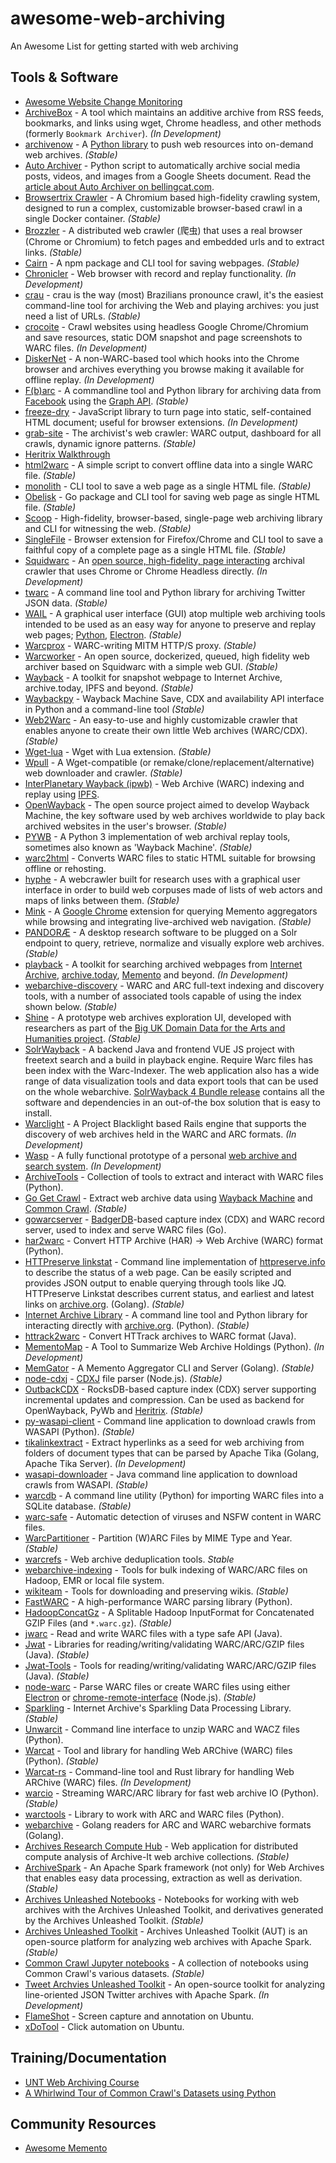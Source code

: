 # awesome-web-archiving

An Awesome List for getting started with web archiving

## Tools & Software

- [Awesome Website Change Monitoring](https://github.com/edgi-govdata-archiving/awesome-website-change-monitoring)
- [ArchiveBox](https://github.com/pirate/ArchiveBox) - A tool which maintains an additive archive from RSS feeds, bookmarks, and links using wget, Chrome headless, and other methods (formerly `Bookmark Archiver`). *(In Development)*
- [archivenow](https://github.com/oduwsdl/archivenow) - A [Python library](http://ws-dl.blogspot.com/2017/02/2017-02-22-archive-now-archivenow.html) to push web resources into on-demand web archives. *(Stable)*
- [Auto Archiver](https://github.com/bellingcat/auto-archiver) - Python script to automatically archive social media posts, videos, and images from a Google Sheets document. Read the [article about Auto Archiver on bellingcat.com](https://www.bellingcat.com/resources/2022/09/22/preserve-vital-online-content-with-bellingcats-auto-archiver-tool/).
- [Browsertrix Crawler](https://github.com/webrecorder/browsertrix-crawler) - A Chromium based high-fidelity crawling system, designed to run a complex, customizable browser-based crawl in a single Docker container. *(Stable)*
- [Brozzler](https://github.com/internetarchive/brozzler) - A distributed web crawler (爬虫) that uses a real browser (Chrome or Chromium) to fetch pages and embedded urls and to extract links. *(Stable)*
- [Cairn](https://github.com/wabarc/cairn) - A npm package and CLI tool for saving webpages. *(Stable)*
- [Chronicler](https://github.com/CGamesPlay/chronicler) - Web browser with record and replay functionality. *(In Development)*
- [crau](https://github.com/turicas/crau) - crau is the way (most) Brazilians pronounce crawl, it's the easiest command-line tool for archiving the Web and playing archives: you just need a list of URLs. *(Stable)*
- [crocoite](https://github.com/promyloph/crocoite) - Crawl websites using headless Google Chrome/Chromium and save resources, static DOM snapshot and page screenshots to WARC files. *(In Development)*
- [DiskerNet](https://github.com/dosyago/DiskerNet) - A non-WARC-based tool which hooks into the Chrome browser and archives everything you browse making it available for offline replay. *(In Development)*
- [F(b)arc](https://github.com/justinlittman/fbarc) - A commandline tool and Python library for archiving data from [Facebook](https://www.facebook.com/) using the [Graph API](https://developers.facebook.com/docs/graph-api). *(Stable)*
- [freeze-dry](https://github.com/WebMemex/freeze-dry) - JavaScript library to turn page into static, self-contained HTML document; useful for browser extensions. *(In Development)*
- [grab-site](https://github.com/ArchiveTeam/grab-site) - The archivist's web crawler: WARC output, dashboard for all crawls, dynamic ignore patterns. *(Stable)*
- [Heritrix Walkthrough](https://github.com/web-archive-group/heritrix-walkthrough)
- [html2warc](https://github.com/steffenfritz/html2warc) - A simple script to convert offline data into a single WARC file. *(Stable)*
- [monolith](https://github.com/Y2Z/monolith) - CLI tool to save a web page as a single HTML file. *(Stable)*
- [Obelisk](https://github.com/go-shiori/obelisk) - Go package and CLI tool for saving web page as single HTML file. *(Stable)*
- [Scoop](https://github.com/harvard-lil/scoop) - High-fidelity, browser-based, single-page web archiving library and CLI for witnessing the web. *(Stable)*
- [SingleFile](https://github.com/gildas-lormeau/SingleFile) - Browser extension for Firefox/Chrome and CLI tool to save a faithful copy of a complete page as a single HTML file. *(Stable)*
- [Squidwarc](https://github.com/N0taN3rd/Squidwarc) - An [open source, high-fidelity, page interacting](http://ws-dl.blogspot.com/2017/07/2017-07-24-replacing-heritrix-with.html) archival crawler that uses Chrome or Chrome Headless directly. *(In Development)*
- [twarc](https://github.com/docnow/twarc) - A command line tool and Python library for archiving Twitter JSON data. *(Stable)*
- [WAIL](https://github.com/machawk1/wail) - A graphical user interface (GUI) atop multiple web archiving tools intended to be used as an easy way for anyone to preserve and replay web pages; [Python](https://machawk1.github.io/wail/), [Electron](https://github.com/n0tan3rd/wail). *(Stable)*
- [Warcprox](https://github.com/internetarchive/warcprox) - WARC-writing MITM HTTP/S proxy. *(Stable)*
- [Warcworker](https://github.com/peterk/warcworker) - An open source, dockerized, queued, high fidelity web archiver based on Squidwarc with a simple web GUI. *(Stable)*
- [Wayback](https://github.com/wabarc/wayback) - A toolkit for snapshot webpage to Internet Archive, archive.today, IPFS and beyond. *(Stable)*
- [Waybackpy](https://github.com/akamhy/waybackpy) - Wayback Machine Save, CDX and availability API interface in Python and a command-line tool  *(Stable)*
- [Web2Warc](https://github.com/helgeho/Web2Warc) - An easy-to-use and highly customizable crawler that enables anyone to create their own little Web archives (WARC/CDX). *(Stable)*
- [Wget-lua](https://github.com/alard/wget-lua) - Wget with Lua extension. *(Stable)*
- [Wpull](https://github.com/chfoo/wpull) - A Wget-compatible (or remake/clone/replacement/alternative) web downloader and crawler. *(Stable)*
- [InterPlanetary Wayback (ipwb)](https://github.com/oduwsdl/ipwb) - Web Archive (WARC) indexing and replay using [IPFS](https://ipfs.io/).
- [OpenWayback](https://github.com/iipc/openwayback) - The open source project aimed to develop Wayback Machine, the key software used by web archives worldwide to play back archived websites in the user's browser. *(Stable)*
- [PYWB](https://github.com/webrecorder/pywb) - A Python 3 implementation of web archival replay tools, sometimes also known as 'Wayback Machine'. *(Stable)*
- [warc2html](https://github.com/iipc/warc2html) - Converts WARC files to static HTML suitable for browsing offline or rehosting.
- [hyphe](https://github.com/medialab/hyphe) - A webcrawler built for research uses with a graphical user interface in order to build web corpuses made of lists of web actors and maps of links between them. *(Stable)*
- [Mink](https://github.com/machawk1/mink) - A [Google Chrome](https://www.google.com/intl/en/chrome/) extension for querying Memento aggregators while browsing and integrating live-archived web navigation. *(Stable)*
- [PANDORÆ](https://github.com/Guillaume-Levrier/PANDORAE) - A desktop research software to be plugged on a Solr endpoint to query, retrieve, normalize and visually explore web archives. *(Stable)*
- [playback](https://github.com/wabarc/playback) - A toolkit for searching archived webpages from <!--lint ignore double-link-->[Internet Archive](https://web.archive.org), [archive.today](https://archive.today), [Memento](http://timetravel.mementoweb.org) and beyond. *(In Development)*
- [webarchive-discovery](https://github.com/ukwa/webarchive-discovery) - WARC and ARC full-text indexing and discovery tools, with a number of associated tools capable of using the index shown below. *(Stable)*
- [Shine](https://github.com/ukwa/shine) - A prototype web archives exploration UI, developed with researchers as part of the [Big UK Domain Data for the Arts and Humanities project](https://buddah.projects.history.ac.uk/). *(Stable)*
- [SolrWayback](https://github.com/netarchivesuite/solrwayback) - A backend Java and frontend VUE JS project with freetext search and a build in playback engine. Require Warc files has been index with the Warc-Indexer. The web application also has a wide range of data visualization tools and data export tools that can be used on the whole webarchive. [SolrWayback 4 Bundle release](https://github.com/netarchivesuite/solrwayback/releases) contains all the software and dependencies in an out-of-the box solution that is easy to install.
- [Warclight](https://github.com/archivesunleashed/warclight) - A Project Blacklight based Rails engine that supports the discovery of web archives held in the WARC and ARC formats. *(In Development)*
- [Wasp](https://github.com/webis-de/wasp) - A fully functional prototype of a personal [web archive and search system](http://ceur-ws.org/Vol-2167/paper6.pdf). *(In Development)*
- [ArchiveTools](https://github.com/recrm/ArchiveTools) - Collection of tools to extract and interact with WARC files (Python).
- [Go Get Crawl](https://github.com/karust/gogetcrawl) - Extract web archive data using <!--lint ignore double-link-->[Wayback Machine](https://web.archive.org/) and [Common Crawl](https://commoncrawl.org/). *(Stable)*
- [gowarcserver](https://github.com/nlnwa/gowarcserver) - [BadgerDB](https://github.com/dgraph-io/badger)-based capture index (CDX) and WARC record server, used to index and serve WARC files (Go).
- [har2warc](https://github.com/webrecorder/har2warc) - Convert HTTP Archive (HAR) -> Web Archive (WARC) format (Python). <!--lint ignore double-link-->
- [HTTPreserve linkstat](https://github.com/httpreserve/linkstat) - Command line implementation of <!--lint ignore double-link-->[httpreserve.info](https://httpreserve.info) to describe the status of a web page. Can be easily scripted and provides JSON output to enable querying through tools like JQ. HTTPreserve Linkstat describes current status, and earliest and latest links on <!--lint ignore double-link-->[archive.org](https://archive.org/). (Golang). *(Stable)*
- [Internet Archive Library](https://github.com/jjjake/internetarchive) - A command line tool and Python library for interacting directly with <!--lint ignore double-link-->[archive.org](https://archive.org). (Python). *(Stable)*
- [httrack2warc](https://github.com/nla/httrack2warc) - Convert HTTrack archives to WARC format (Java).
- [MementoMap](https://github.com/oduwsdl/MementoMap) - A Tool to Summarize Web Archive Holdings (Python). *(In Development)*
- [MemGator](https://github.com/oduwsdl/MemGator) - A Memento Aggregator CLI and Server (Golang). *(Stable)*
- [node-cdxj](https://github.com/N0taN3rd/node-cdxj) - [CDXJ](https://github.com/oduwsdl/ORS/wiki/CDXJ) file parser (Node.js). *(Stable)*
- [OutbackCDX](https://github.com/nla/outbackcdx) - RocksDB-based capture index (CDX) server supporting incremental updates and compression. Can be used as backend for OpenWayback, PyWb and [Heritrix](https://github.com/ukwa/ukwa-heritrix/blob/master/src/main/java/uk/bl/wap/modules/uriuniqfilters/OutbackCDXRecentlySeenUriUniqFilter.java). *(Stable)*
- [py-wasapi-client](https://github.com/unt-libraries/py-wasapi-client) - Command line application to download crawls from WASAPI (Python). *(Stable)*
- [tikalinkextract](https://github.com/httpreserve/tikalinkextract) - Extract hyperlinks as a seed for web archiving from folders of document types that can be parsed by Apache Tika (Golang, Apache Tika Server). *(In Development)*
- [wasapi-downloader](https://github.com/sul-dlss/wasapi-downloader) - Java command line application to download crawls from WASAPI. *(Stable)*
- [warcdb](https://github.com/florents-Tselai/warcdb) - A command line utility (Python) for importing WARC files into a SQLite database. *(Stable)*
- [warc-safe](https://github.com/natliblux/warc-safe) - Automatic detection of viruses and NSFW content in WARC files.
- [WarcPartitioner](https://github.com/helgeho/WarcPartitioner) - Partition (W)ARC Files by MIME Type and Year. *(Stable)*
- [warcrefs](https://github.com/arcalex/warcrefs) - Web archive deduplication tools. *Stable*
- [webarchive-indexing](https://github.com/ikreymer/webarchive-indexing) - Tools for bulk indexing of WARC/ARC files on Hadoop, EMR or local file system.
- [wikiteam](https://github.com/WikiTeam/wikiteam) - Tools for downloading and preserving wikis. *(Stable)*
- [FastWARC](https://github.com/chatnoir-eu/chatnoir-resiliparse) - A high-performance WARC parsing library (Python).
- [HadoopConcatGz](https://github.com/helgeho/HadoopConcatGz) - A Splitable Hadoop InputFormat for Concatenated GZIP Files (and `*.warc.gz`). *(Stable)*
- [jwarc](https://github.com/iipc/jwarc) - Read and write WARC files with a type safe API (Java).
- [Jwat](https://github.com/netarchivesuite/jwat) - Libraries for reading/writing/validating WARC/ARC/GZIP files (Java). *(Stable)*
- [Jwat-Tools](https://github.com/netarchivesuite/jwat-tools) - Tools for reading/writing/validating WARC/ARC/GZIP files (Java). *(Stable)*
- [node-warc](https://github.com/N0taN3rd/node-warc) - Parse WARC files or create WARC files using either [Electron](https://electron.atom.io/) or [chrome-remote-interface](https://github.com/cyrus-and/chrome-remote-interface) (Node.js). *(Stable)*
- [Sparkling](https://github.com/internetarchive/Sparkling) - Internet Archive's Sparkling Data Processing Library. *(Stable)*
- [Unwarcit](https://github.com/emmadickson/unwarcit) - Command line interface to unzip WARC and WACZ files (Python).
- [Warcat](https://github.com/chfoo/warcat) - Tool and library for handling Web ARChive (WARC) files (Python). *(Stable)*
- [Warcat-rs](https://github.com/chfoo/warcat-rs) - Command-line tool and Rust library for handling Web ARChive (WARC) files. *(In Development)*
- [warcio](https://github.com/webrecorder/warcio) - Streaming WARC/ARC library for fast web archive IO (Python). *(Stable)*
- [warctools](https://github.com/internetarchive/warctools) - Library to work with ARC and WARC files (Python).
- [webarchive](https://github.com/richardlehane/webarchive) - Golang readers for ARC and WARC webarchive formats (Golang).
- [Archives Research Compute Hub](https://github.com/internetarchive/arch) - Web application for distributed compute analysis of Archive-It web archive collections. *(Stable)*
- [ArchiveSpark](https://github.com/helgeho/ArchiveSpark) - An Apache Spark framework (not only) for Web Archives that enables easy data processing, extraction as well as derivation. *(Stable)*
- [Archives Unleashed Notebooks](https://github.com/archivesunleashed/notebooks) - Notebooks for working with web archives with the Archives Unleashed Toolkit, and derivatives generated by the Archives Unleashed Toolkit. *(Stable)*
- [Archives Unleashed Toolkit](https://github.com/archivesunleashed/aut) - Archives Unleashed Toolkit (AUT) is an open-source platform for analyzing web archives with Apache Spark. *(Stable)*
- [Common Crawl Jupyter notebooks](https://github.com/commoncrawl/cc-notebooks) - A collection of notebooks using Common Crawl's various datasets. *(Stable)*
- [Tweet Archvies Unleashed Toolkit](https://github.com/archivesunleashed/twut) - An open-source toolkit for analyzing line-oriented JSON Twitter archives with Apache Spark. *(In Development)*
- [FlameShot](https://github.com/lupoDharkael/flameshot) - Screen capture and annotation on Ubuntu.
- [xDoTool](https://github.com/jordansissel/xdotool) - Click automation on Ubuntu.

## Training/Documentation

- [UNT Web Archiving Course](https://github.com/vphill/web-archiving-course)
- [A Whirlwind Tour of Common Crawl's Datasets using Python](https://github.com/commoncrawl/whirlwind-python)

## Community Resources

- [Awesome Memento](https://github.com/machawk1/awesome-memento)
